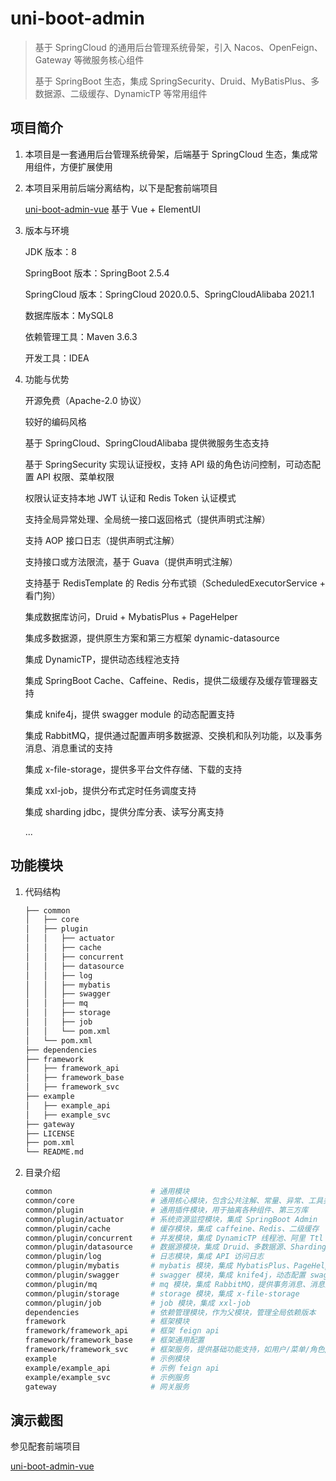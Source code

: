 # uni-boot-admin

> 基于 SpringCloud 的通用后台管理系统骨架，引入 Nacos、OpenFeign、Gateway 等微服务核心组件
>
> 基于 SpringBoot 生态，集成 SpringSecurity、Druid、MyBatisPlus、多数据源、二级缓存、DynamicTP 等常用组件

## 项目简介

1. 本项目是一套通用后台管理系统骨架，后端基于 SpringCloud 生态，集成常用组件，方便扩展使用

2. 本项目采用前后端分离结构，以下是配套前端项目

   [uni-boot-admin-vue](https://github.com/cadecode/uni-boot-admin-vue) 基于 Vue + ElementUI

3. 版本与环境

   JDK 版本：8

   SpringBoot 版本：SpringBoot 2.5.4

   SpringCloud 版本：SpringCloud 2020.0.5、SpringCloudAlibaba 2021.1

   数据库版本：MySQL8

   依赖管理工具：Maven 3.6.3

   开发工具：IDEA

4. 功能与优势

   开源免费（Apache-2.0 协议）

   较好的编码风格

   基于 SpringCloud、SpringCloudAlibaba 提供微服务生态支持

   基于 SpringSecurity 实现认证授权，支持 API 级的角色访问控制，可动态配置 API 权限、菜单权限

   权限认证支持本地 JWT 认证和 Redis Token 认证模式

   支持全局异常处理、全局统一接口返回格式（提供声明式注解）

   支持 AOP 接口日志（提供声明式注解）

   支持接口或方法限流，基于 Guava（提供声明式注解）

   支持基于 RedisTemplate 的 Redis 分布式锁（ScheduledExecutorService + 看门狗）

   集成数据库访问，Druid + MybatisPlus + PageHelper

   集成多数据源，提供原生方案和第三方框架 dynamic-datasource

   集成 DynamicTP，提供动态线程池支持

   集成 SpringBoot Cache、Caffeine、Redis，提供二级缓存及缓存管理器支持

   集成 knife4j，提供 swagger module 的动态配置支持

   集成 RabbitMQ，提供通过配置声明多数据源、交换机和队列功能，以及事务消息、消息重试的支持

   集成 x-file-storage，提供多平台文件存储、下载的支持

   集成 xxl-job，提供分布式定时任务调度支持

   集成 sharding jdbc，提供分库分表、读写分离支持

   ...

## 功能模块

1. 代码结构

   ```sh
   ├── common
   │   ├── core
   │   ├── plugin
   │   │   ├── actuator
   │   │   ├── cache
   │   │   ├── concurrent
   │   │   ├── datasource
   │   │   ├── log
   │   │   ├── mybatis
   │   │   ├── swagger
   │   │   ├── mq
   │   │   ├── storage
   │   │   ├── job
   │   │   └── pom.xml
   │   └── pom.xml
   ├── dependencies
   ├── framework
   │   ├── framework_api
   │   ├── framework_base
   │   ├── framework_svc
   ├── example
   │   ├── example_api
   │   ├── example_svc
   ├── gateway
   ├── LICENSE
   ├── pom.xml
   └── README.md
   ```

2. 目录介绍

   ```sh
   common                      # 通用模块
   common/core                 # 通用核心模块，包含公共注解、常量、异常、工具类、抽象模板等
   common/plugin               # 通用插件模块，用于抽离各种组件、第三方库
   common/plugin/actuator      # 系统资源监控模块，集成 SpringBoot Admin
   common/plugin/cache         # 缓存模块，集成 caffeine、Redis、二级缓存
   common/plugin/concurrent    # 并发模块，集成 DynamicTP 线程池、阿里 Ttl
   common/plugin/datasource    # 数据源模块，集成 Druid、多数据源、ShardingJdbc
   common/plugin/log           # 日志模块，集成 API 访问日志
   common/plugin/mybatis       # mybatis 模块，集成 MybatisPlus、PageHelper
   common/plugin/swagger       # swagger 模块，集成 knife4j，动态配置 swagger 的 module
   common/plugin/mq            # mq 模块，集成 RabbitMQ，提供事务消息、消息重试的支持
   common/plugin/storage       # storage 模块，集成 x-file-storage
   common/plugin/job           # job 模块，集成 xxl-job
   dependencies                # 依赖管理模块，作为父模块，管理全局依赖版本
   framework                   # 框架模块
   framework/framework_api     # 框架 feign api
   framework/framework_base    # 框架通用配置
   framework/framework_svc     # 框架服务，提供基础功能支持，如用户/菜单/角色/字典等管理功能等
   example                     # 示例模块
   example/example_api         # 示例 feign api
   example/example_svc         # 示例服务
   gateway                     # 网关服务
   ```

## 演示截图

参见配套前端项目

[uni-boot-admin-vue](https://github.com/cadecode/uni-boot-admin-vue)

